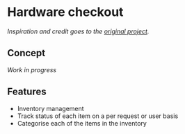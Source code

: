 # Hardware checkout

_Inspiration and credit goes to the [original project](https://github.com/techx/cog)._

## Concept

*Work in progress*

## Features

- Inventory management
- Track status of each item on a per request or user basis
- Categorise each of the items in the inventory
